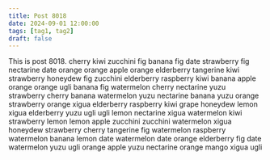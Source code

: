 ```yaml
---
title: Post 8018
date: 2024-09-01 12:00:00
tags: [tag1, tag2]
draft: false
---
```

This is post 8018.
cherry
kiwi
zucchini
fig
banana
fig
date
strawberry
fig
nectarine
date
orange
orange
apple
orange
elderberry
tangerine
kiwi
strawberry
honeydew
fig
zucchini
elderberry
raspberry
kiwi
banana
apple
orange
orange
ugli
banana
fig
watermelon
cherry
nectarine
yuzu
strawberry
cherry
banana
watermelon
yuzu
nectarine
banana
yuzu
orange
strawberry
orange
xigua
elderberry
raspberry
kiwi
grape
honeydew
lemon
xigua
elderberry
yuzu
ugli
ugli
lemon
nectarine
xigua
watermelon
kiwi
strawberry
lemon
lemon
apple
zucchini
zucchini
watermelon
xigua
honeydew
strawberry
cherry
tangerine
fig
watermelon
raspberry
watermelon
banana
lemon
date
watermelon
date
orange
elderberry
fig
date
watermelon
yuzu
ugli
orange
apple
yuzu
nectarine
orange
mango
xigua
ugli
